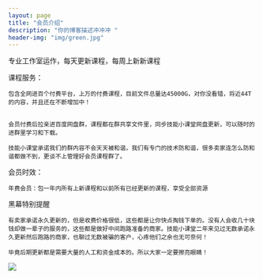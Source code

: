 ```yaml
---
layout: page
title: "会员介绍"
description: "你的博客描述冲冲冲 " 
header-img: "img/green.jpg"
---
```


专业工作室运作，每天更新课程，每周上新新课程



课程服务：

    包含全网进百个付费平台，上万的付费课程，目前文件总量达45000G，对你没看错，将近44T的内容，并且还在不断增加中！


    会员付费后拉亲进百度网盘群，课程都在群共享文件里，同步技能小课堂网盘更新，可以随时的进群里学习和下载。

    技能小课堂承诺我们的群内容不会天天被和谐，我们有专门的技术防和谐，很多卖家连怎么防和谐都做不到，更谈不上管理好会员课程群了。



会员时效：

    年费会员：包一年内所有上新课程和以前所有已经更新的课程，享受全部资源



黑幕特别提醒

    有卖家承诺永久更新的，但是收费价格很低，这些都是让你快点掏钱下单的。没有人会收几十块钱却做一辈子的服务的，这些都是做好中间跑路准备的商家。技能小课堂二年来见过无数承诺永久更新然后跑路的商家，也聊过无数被骗的客户，心疼他们之余也无可奈何！

    毕竟后期更新都是需要大量的人工和资金成本的。所以大家一定要擦亮眼睛！



![](https://cdn.jsdelivr.net/gh/luxianchu/picgo/wBDDffvdeLSYwAAAABJRU5ErkJggg==.png)

